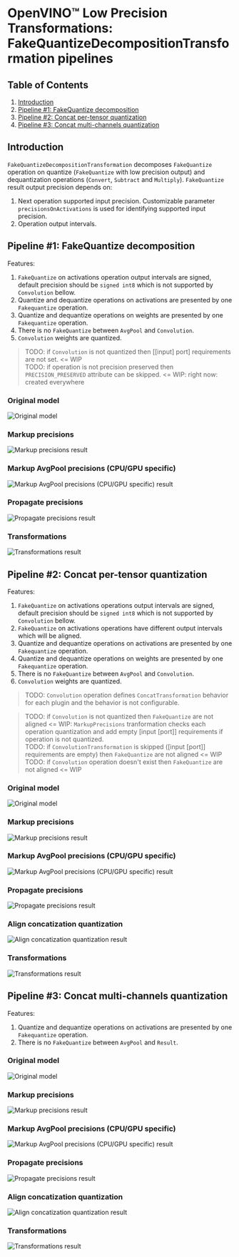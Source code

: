 # OpenVINO™ Low Precision Transformations: FakeQuantizeDecompositionTransformation pipelines
## Table of Contents
1. [Introduction](#introduction)
2. [Pipeline #1: FakeQuantize decomposition](#pipeline-1-fakequantize-decomposition)
3. [Pipeline #2: Concat per-tensor quantization](#pipeline-2-concat-per-tensor-quantization)
4. [Pipeline #3: Concat multi-channels quantization](#pipeline-3-concat-multi-channels-quantization)

## Introduction
`FakeQuantizeDecompositionTransformation` decomposes `FakeQuantize` operation on quantize (`FakeQuantize` with low precision output) and dequantization operations (`Convert`, `Subtract` and `Multiply`). `FakeQuantize` result output precision depends on:
1. Next operation supported input precision. Customizable parameter `precisionsOnActivations` is used for identifying supported input precision.
2. Operation output intervals.

## Pipeline #1: FakeQuantize decomposition
Features:
1. `FakeQuantize` on activations operation output intervals are signed, default precision should be `signed int8` which is not supported by `Convolution` bellow.
2. Quantize and dequantize operations on activations are presented by one `Fakequantize` operation. 
3. Quantize and dequantize operations on weights are presented by one `Fakequantize` operation.
4.  There is no `FakeQuantize` between `AvgPool` and `Convolution`.
5. `Convolution` weights are quantized.

> TODO: if `Convolution` is not quantized then [[input] port] requirements are not set. <= WIP  
> TODO: if operation is not precision preserved then `PRECISION_PRESERVED` attribute can be skipped. <= WIP: right now: created everywhere

### Original model
![Original model](img/pipeline1/actual.svg)

### Markup precisions
![Markup precisions result](img/pipeline1/step1_markup_precisions.svg)

### Markup AvgPool precisions (CPU/GPU specific)
![Markup AvgPool precisions (CPU/GPU specific) result](img/pipeline1/step2_markup_avg_pool_precisions.svg)

### Propagate precisions
![Propagate precisions result](img/pipeline1/step3_propagate_precisions.svg)

### Transformations
![Transformations result](img/pipeline1/transformed.svg)

## Pipeline #2: Concat per-tensor quantization
Features:
1. `FakeQuantize` on activations operations output intervals are signed, default precision should be `signed int8` which is not supported by `Convolution` bellow.
2. `FakeQuantize` on activations operations have different output intervals which will be aligned.
3. Quantize and dequantize operations on activations are presented by one `Fakequantize` operation. 
4. Quantize and dequantize operations on weights are presented by one `Fakequantize` operation.
5.  There is no `FakeQuantize` between `AvgPool` and `Convolution`.
6. `Convolution` weights are quantized.

> TODO: `Convolution` operation defines `ConcatTransformation` behavior for each plugin and the behavior is not configurable.

> TODO: if `Convolution` is not quantized then `FakeQuantize` are not aligned <= WIP: `MarkupPrecisions` tranformation checks each operation quantization and add empty [input [port]] requirements if operation is not quantized.  
> TODO: if `ConvolutionTransformation` is skipped ([input [port]] requirements are empty) then `FakeQuantize` are not aligned <= WIP  
> TODO: if `Convolution` operation doesn't exist then `FakeQuantize` are not aligned <= WIP

### Original model
![Original model](img/pipeline2/actual.svg)

### Markup precisions
![Markup precisions result](img/pipeline2/step1_markup_precisions.svg)

### Markup AvgPool precisions (CPU/GPU specific)
![Markup AvgPool precisions (CPU/GPU specific) result](img/pipeline2/step2_markup_avg_pool_precisions.svg)

### Propagate precisions
![Propagate precisions result](img/pipeline2/step3_propagate_precisions.svg)

### Align concatization quantization
![Align concatization quantization result](img/pipeline2/step4_align_concat_quantization.svg)

### Transformations
![Transformations result](img/pipeline2/transformed.svg)

## Pipeline #3: Concat multi-channels quantization
Features:
1. Quantize and dequantize operations on activations are presented by one `Fakequantize` operation. 
2. There is no `FakeQuantize` between `AvgPool` and `Result`.

### Original model
![Original model](img/pipeline3/actual.svg)

### Markup precisions
![Markup precisions result](img/pipeline3/step1_markup_precisions.svg)

### Markup AvgPool precisions (CPU/GPU specific)
![Markup AvgPool precisions (CPU/GPU specific) result](img/pipeline2/step2_markup_avg_pool_precisions.svg)

### Propagate precisions
![Propagate precisions result](img/pipeline3/step3_propagate_precisions.svg)

### Align concatization quantization
![Align concatization quantization result](img/pipeline3/step4_align_concat_quantization.svg)

### Transformations
![Transformations result](img/pipeline3/transformed.svg)